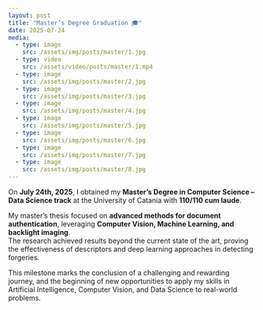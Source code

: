 ```yaml
---
layout: post
title: "Master’s Degree Graduation 🎓"
date: 2025-07-24
media:
  - type: image
    src: /assets/img/posts/master/1.jpg
  - type: video
    src: /assets/video/posts/master/1.mp4
  - type: image
    src: /assets/img/posts/master/2.jpg
  - type: image
    src: /assets/img/posts/master/3.jpg
  - type: image
    src: /assets/img/posts/master/4.jpg
  - type: image
    src: /assets/img/posts/master/5.jpg
  - type: image
    src: /assets/img/posts/master/6.jpg
  - type: image
    src: /assets/img/posts/master/7.jpg
  - type: image
    src: /assets/img/posts/master/8.jpg
---
```


On **July 24th, 2025**, I obtained my **Master’s Degree in Computer Science – Data Science track** at the University of Catania with **110/110 cum laude**.  

My master’s thesis focused on **advanced methods for document authentication**, leveraging **Computer Vision, Machine Learning, and backlight imaging**.  
The research achieved results beyond the current state of the art, proving the effectiveness of descriptors and deep learning approaches in detecting forgeries.  

This milestone marks the conclusion of a challenging and rewarding journey, and the beginning of new opportunities to apply my skills in Artificial Intelligence, Computer Vision, and Data Science to real-world problems.
